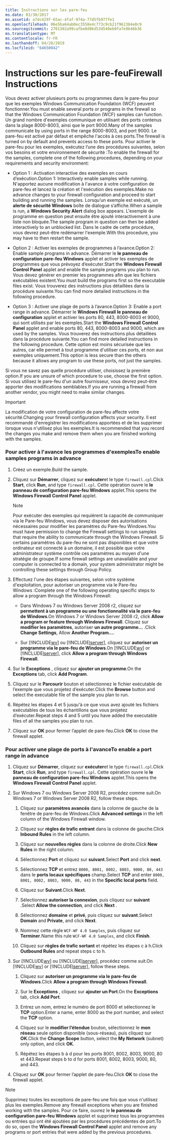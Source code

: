 ```yaml
---
title: Instructions sur les pare-feu
ms.date: 03/30/2017
ms.assetid: a7dc429f-65ac-4faf-974a-77d5fb977fe1
ms.openlocfilehash: 06e5ba64ab0ec3558e4c773c9cb21f961384e0c9
ms.sourcegitcommit: 2701302a99cafbe0d86d53d540eb0fa7e9b46b36
ms.translationtype: MT
ms.contentlocale: fr-FR
ms.lasthandoff: 04/28/2019
ms.locfileid: "64650042"
---
```

# <a name="firewall-instructions"></a><span data-ttu-id="39f37-102">Instructions sur les pare-feu</span><span class="sxs-lookup"><span data-stu-id="39f37-102">Firewall Instructions</span></span>
<span data-ttu-id="39f37-103">Vous devez activer plusieurs ports ou programmes dans le pare-feu pour que les exemples Windows Communication Foundation (WCF) peuvent fonctionner.</span><span class="sxs-lookup"><span data-stu-id="39f37-103">You must enable several ports or programs in the firewall so that the Windows Communication Foundation (WCF) samples can function.</span></span> <span data-ttu-id="39f37-104">Un grand nombre d'exemples communique en utilisant des ports contenus dans la plage 8000-8003, ainsi que le port 9000.</span><span class="sxs-lookup"><span data-stu-id="39f37-104">Many of the samples communicate by using ports in the range 8000-8003, and port 9000.</span></span> <span data-ttu-id="39f37-105">Le pare-feu est activé par défaut et empêche l'accès à ces ports.</span><span class="sxs-lookup"><span data-stu-id="39f37-105">The firewall is turned on by default and prevents access to these ports.</span></span> <span data-ttu-id="39f37-106">Pour activer le pare-feu pour les exemples, exécutez l’une des procédures suivantes, selon vos besoins et votre environnement de sécurité :</span><span class="sxs-lookup"><span data-stu-id="39f37-106">To enable the firewall for the samples, complete one of the following procedures, depending on your requirements and security environment:</span></span>  
  
- <span data-ttu-id="39f37-107">Option 1 : Activation interactive des exemples en cours d’exécution.</span><span class="sxs-lookup"><span data-stu-id="39f37-107">Option 1: Interactively enable samples while running.</span></span> <span data-ttu-id="39f37-108">N'apportez aucune modification à l'avance à votre configuration de pare-feu et lancez la création et l'exécution des exemples.</span><span class="sxs-lookup"><span data-stu-id="39f37-108">Make no advance changes to your firewall configuration and proceed to start building and running the samples.</span></span> <span data-ttu-id="39f37-109">Lorsqu’un exemple est exécuté, un **alerte de sécurité Windows** boîte de dialogue s’affiche.</span><span class="sxs-lookup"><span data-stu-id="39f37-109">When a sample is run, a **Windows Security Alert** dialog box appears.</span></span> <span data-ttu-id="39f37-110">L'exemple de programme en question peut ensuite être ajouté interactivement à une liste non bloquée.</span><span class="sxs-lookup"><span data-stu-id="39f37-110">The sample program in question can then be added interactively to an unblocked list.</span></span> <span data-ttu-id="39f37-111">Dans le cadre de cette procédure, vous devrez peut-être redémarrer l'exemple.</span><span class="sxs-lookup"><span data-stu-id="39f37-111">With this procedure, you may have to then restart the sample.</span></span>  
  
- <span data-ttu-id="39f37-112">Option 2 : Activer les exemples de programmes à l’avance.</span><span class="sxs-lookup"><span data-stu-id="39f37-112">Option 2: Enable sample programs in advance.</span></span> <span data-ttu-id="39f37-113">Démarrer le **le panneau de configuration pare-feu Windows** applet et activer les exemples de programmes que vous prévoyez d’exécuter.</span><span class="sxs-lookup"><span data-stu-id="39f37-113">Start the **Windows Firewall Control Panel** applet and enable the sample programs you plan to run.</span></span> <span data-ttu-id="39f37-114">Vous devez générer en premier les programmes afin que les fichiers exécutables existent.</span><span class="sxs-lookup"><span data-stu-id="39f37-114">You must build the programs first so the executable files exist.</span></span> <span data-ttu-id="39f37-115">Vous trouverez des instructions plus détaillées dans la procédure suivante.</span><span class="sxs-lookup"><span data-stu-id="39f37-115">You can find more detailed instructions in the following procedure.</span></span>  
  
- <span data-ttu-id="39f37-116">Option 3 : Activer une plage de ports à l’avance.</span><span class="sxs-lookup"><span data-stu-id="39f37-116">Option 3: Enable a port range in advance.</span></span> <span data-ttu-id="39f37-117">Démarrer le **Windows Firewall** **le panneau de configuration** applet et activer les ports 80, 443, 8000-8003 et 9000, qui sont utilisés par les exemples.</span><span class="sxs-lookup"><span data-stu-id="39f37-117">Start the **Windows Firewall** **Control Panel** applet and enable ports 80, 443, 8000-8003 and 9000, which are used by the samples.</span></span> <span data-ttu-id="39f37-118">Vous trouverez des instructions plus détaillées dans la procédure suivante.</span><span class="sxs-lookup"><span data-stu-id="39f37-118">You can find more detailed instructions in the following procedure.</span></span> <span data-ttu-id="39f37-119">Cette option est moins sécurisée que les autres, car elle permet à tout programme d'utiliser ces ports, et non aux exemples uniquement.</span><span class="sxs-lookup"><span data-stu-id="39f37-119">This option is less secure than the others because it allows any program to use these ports, not just the samples.</span></span>  
  
 <span data-ttu-id="39f37-120">Si vous ne savez pas quelle procédure utiliser, choisissez la première option.</span><span class="sxs-lookup"><span data-stu-id="39f37-120">If you are unsure of which procedure to use, choose the first option.</span></span> <span data-ttu-id="39f37-121">Si vous utilisez le pare-feu d'un autre fournisseur, vous devrez peut-être apporter des modifications semblables.</span><span class="sxs-lookup"><span data-stu-id="39f37-121">If you are running a firewall from another vendor, you might need to make similar changes.</span></span>  
  
> [!IMPORTANT]
>  <span data-ttu-id="39f37-122">La modification de votre configuration de pare-feu affecte votre sécurité.</span><span class="sxs-lookup"><span data-stu-id="39f37-122">Changing your firewall configuration affects your security.</span></span> <span data-ttu-id="39f37-123">Il est recommandé d'enregistrer les modifications apportées et de les supprimer lorsque vous n'utilisez plus les exemples.</span><span class="sxs-lookup"><span data-stu-id="39f37-123">It is recommended that you record the changes you make and remove them when you are finished working with the samples.</span></span>  
  
### <a name="to-enable-samples-programs-in-advance"></a><span data-ttu-id="39f37-124">Pour activer à l'avance les programmes d'exemples</span><span class="sxs-lookup"><span data-stu-id="39f37-124">To enable samples programs in advance</span></span>  
  
1. <span data-ttu-id="39f37-125">Créez un exemple.</span><span class="sxs-lookup"><span data-stu-id="39f37-125">Build the sample.</span></span>  
  
2. <span data-ttu-id="39f37-126">Cliquez sur **Démarrer**, cliquez sur **exécuter**et le type `firewall.cpl`.</span><span class="sxs-lookup"><span data-stu-id="39f37-126">Click **Start**, click **Run**, and type `firewall.cpl`.</span></span> <span data-ttu-id="39f37-127">Cette opération ouvre le **le panneau de configuration pare-feu Windows** applet.</span><span class="sxs-lookup"><span data-stu-id="39f37-127">This opens the **Windows Firewall Control Panel** applet.</span></span>  
  
    > [!NOTE]
    >  <span data-ttu-id="39f37-128">Pour exécuter des exemples qui requièrent la capacité de communiquer via le Pare-feu Windows, vous devez disposer des autorisations nécessaires pour modifier les paramètres du Pare-feu Windows.</span><span class="sxs-lookup"><span data-stu-id="39f37-128">You must have permission to change the Firewall settings to run samples that require the ability to communicate through the Windows Firewall.</span></span> <span data-ttu-id="39f37-129">Si certains paramètres du pare-feu ne sont pas disponibles et que votre ordinateur est connecté à un domaine, il est possible que votre administrateur système contrôle ces paramètres au moyen d'une stratégie de groupe.</span><span class="sxs-lookup"><span data-stu-id="39f37-129">If some firewall settings are unavailable and your computer is connected to a domain, your system administrator might be controlling these settings through Group Policy.</span></span>  
  
3. <span data-ttu-id="39f37-130">Effectuez l'une des étapes suivantes, selon votre système d'exploitation, pour autoriser un programme via le Pare-feu Windows :</span><span class="sxs-lookup"><span data-stu-id="39f37-130">Complete one of the following operating specific steps to allow a program through the Windows Firewall:</span></span>  
  
    - <span data-ttu-id="39f37-131">Dans Windows 7 ou Windows Server 2008 r2, cliquez sur **permettent à un programme ou une fonctionnalité via le pare-feu de Windows**.</span><span class="sxs-lookup"><span data-stu-id="39f37-131">On Windows 7 or Windows Server 2008 r2, click **Allow a program or feature through Windows Firewall**.</span></span> <span data-ttu-id="39f37-132">Cliquez sur **modifier les paramètres**, autoriser **un autre programme...** .</span><span class="sxs-lookup"><span data-stu-id="39f37-132">Click **Change Settings**, Allow **Another Program…**.</span></span>  
  
    - <span data-ttu-id="39f37-133">Sur [!INCLUDE[wv](../../../../includes/wv-md.md)] ou [!INCLUDE[lserver](../../../../includes/lserver-md.md)], cliquez sur **autoriser un programme via le pare-feu de Windows**.</span><span class="sxs-lookup"><span data-stu-id="39f37-133">On [!INCLUDE[wv](../../../../includes/wv-md.md)] or [!INCLUDE[lserver](../../../../includes/lserver-md.md)], click **Allow a program through Windows Firewall**.</span></span>  
  
4. <span data-ttu-id="39f37-134">Sur le **Exceptions** , cliquez sur **ajouter un programme**.</span><span class="sxs-lookup"><span data-stu-id="39f37-134">On the **Exceptions** tab, click **Add Program**.</span></span>  
  
5. <span data-ttu-id="39f37-135">Cliquez sur le **Parcourir** bouton et sélectionnez le fichier exécutable de l’exemple que vous projetez d’exécuter.</span><span class="sxs-lookup"><span data-stu-id="39f37-135">Click the **Browse** button and select the executable file of the sample you plan to run.</span></span>  
  
6. <span data-ttu-id="39f37-136">Répétez les étapes 4 et 5 jusqu'à ce que vous avez ajouté les fichiers exécutables de tous les échantillons que vous projetez d’exécuter.</span><span class="sxs-lookup"><span data-stu-id="39f37-136">Repeat steps 4 and 5 until you have added the executable files of all the samples you plan to run.</span></span>  
  
7. <span data-ttu-id="39f37-137">Cliquez sur **OK** pour fermer l’applet de pare-feu.</span><span class="sxs-lookup"><span data-stu-id="39f37-137">Click **OK** to close the firewall applet.</span></span>  
  
### <a name="to-enable-a-port-range-in-advance"></a><span data-ttu-id="39f37-138">Pour activer une plage de ports à l'avance</span><span class="sxs-lookup"><span data-stu-id="39f37-138">To enable a port range in advance</span></span>  
  
1. <span data-ttu-id="39f37-139">Cliquez sur **Démarrer**, cliquez sur **exécuter**et le type `firewall.cpl`.</span><span class="sxs-lookup"><span data-stu-id="39f37-139">Click **Start**, click **Run**, and type `firewall.cpl`.</span></span> <span data-ttu-id="39f37-140">Cette opération ouvre le **le panneau de configuration pare-feu Windows** applet.</span><span class="sxs-lookup"><span data-stu-id="39f37-140">This opens the **Windows Firewall Control Panel** applet.</span></span>  
  
2. <span data-ttu-id="39f37-141">Sur Windows 7 ou Windows Server 2008 R2, procédez comme suit.</span><span class="sxs-lookup"><span data-stu-id="39f37-141">On Windows 7 or Windows Server 2008 R2, follow these steps.</span></span>  
  
    1. <span data-ttu-id="39f37-142">Cliquez sur **paramètres avancés** dans la colonne de gauche de la fenêtre de pare-feu de Windows.</span><span class="sxs-lookup"><span data-stu-id="39f37-142">Click **Advanced settings** in the left column of the Windows Firewall window.</span></span>  
  
    2. <span data-ttu-id="39f37-143">Cliquez sur **règles de trafic entrant** dans la colonne de gauche.</span><span class="sxs-lookup"><span data-stu-id="39f37-143">Click **Inbound Rules** in the left column.</span></span>  
  
    3. <span data-ttu-id="39f37-144">Cliquez sur **nouvelles règles** dans la colonne de droite.</span><span class="sxs-lookup"><span data-stu-id="39f37-144">Click **New Rules** in the right column.</span></span>  
  
    4. <span data-ttu-id="39f37-145">Sélectionnez **Port** et cliquez sur **suivant**.</span><span class="sxs-lookup"><span data-stu-id="39f37-145">Select **Port** and click **next**.</span></span>  
  
    5. <span data-ttu-id="39f37-146">Sélectionnez **TCP** et entrez `8000, 8001, 8002, 8003, 9000, 80, 443` dans le **ports locaux spécifiques** champ.</span><span class="sxs-lookup"><span data-stu-id="39f37-146">Select **TCP** and enter `8000, 8001, 8002, 8003, 9000, 80, 443` in the **Specific local ports** field.</span></span>  
  
    6. <span data-ttu-id="39f37-147">Cliquez sur **Suivant**.</span><span class="sxs-lookup"><span data-stu-id="39f37-147">Click **Next**.</span></span>  
  
    7. <span data-ttu-id="39f37-148">Sélectionnez **autoriser la connexion**, puis cliquez sur **suivant** .</span><span class="sxs-lookup"><span data-stu-id="39f37-148">Select **Allow the connection**, and click **Next** .</span></span>  
  
    8. <span data-ttu-id="39f37-149">Sélectionnez **domaine** et **privé**, puis cliquez sur **suivant**.</span><span class="sxs-lookup"><span data-stu-id="39f37-149">Select **Domain** and **Private**, and click **Next**.</span></span>  
  
    9. <span data-ttu-id="39f37-150">Nommez cette règle `WCF-WF 4.0 Samples`, puis cliquez sur **Terminer**.</span><span class="sxs-lookup"><span data-stu-id="39f37-150">Name this rule `WCF-WF 4.0 Samples`, and click **Finish**.</span></span>  
  
    10. <span data-ttu-id="39f37-151">Cliquez sur **règles de trafic sortant** et répétez les étapes c à h.</span><span class="sxs-lookup"><span data-stu-id="39f37-151">Click **Outbound Rules** and repeat steps c to h.</span></span>  
  
3. <span data-ttu-id="39f37-152">Sur [!INCLUDE[wv](../../../../includes/wv-md.md)] ou [!INCLUDE[lserver](../../../../includes/lserver-md.md)], procédez comme suit.</span><span class="sxs-lookup"><span data-stu-id="39f37-152">On [!INCLUDE[wv](../../../../includes/wv-md.md)] or [!INCLUDE[lserver](../../../../includes/lserver-md.md)], follow these steps.</span></span>  
  
    1. <span data-ttu-id="39f37-153">Cliquez sur **autoriser un programme via le pare-feu de Windows**.</span><span class="sxs-lookup"><span data-stu-id="39f37-153">Click **Allow a program through Windows Firewall**.</span></span>  
  
    2. <span data-ttu-id="39f37-154">Sur le **Exceptions** , cliquez sur **ajouter un Port**.</span><span class="sxs-lookup"><span data-stu-id="39f37-154">On the **Exceptions** tab, click **Add Port**.</span></span>  
  
    3. <span data-ttu-id="39f37-155">Entrez un nom, entrez le numéro de port 8000 et sélectionnez le **TCP** option.</span><span class="sxs-lookup"><span data-stu-id="39f37-155">Enter a name, enter 8000 as the port number, and select the **TCP** option.</span></span>  
  
    4. <span data-ttu-id="39f37-156">Cliquez sur le **modifier l’étendue** bouton, sélectionnez le **mon réseau** seule option disponible (sous-réseau), puis cliquez sur **OK**.</span><span class="sxs-lookup"><span data-stu-id="39f37-156">Click the **Change Scope** button, select the **My Network** (subnet) only option, and click **OK**.</span></span>  
  
    5. <span data-ttu-id="39f37-157">Répétez les étapes b à d pour les ports 8001, 8002, 8003, 9000, 80 et 443.</span><span class="sxs-lookup"><span data-stu-id="39f37-157">Repeat steps b to d for ports 8001, 8002, 8003, 9000, 80, and 443.</span></span>  
  
4. <span data-ttu-id="39f37-158">Cliquez sur **OK** pour fermer l’applet de pare-feu.</span><span class="sxs-lookup"><span data-stu-id="39f37-158">Click **OK** to close the firewall applet.</span></span>  
  
> [!NOTE]
>  <span data-ttu-id="39f37-159">Supprimez toutes les exceptions de pare-feu une fois que vous n'utilisez plus les exemples.</span><span class="sxs-lookup"><span data-stu-id="39f37-159">Remove any firewall exceptions when you are finished working with the samples.</span></span> <span data-ttu-id="39f37-160">Pour ce faire, ouvrez le **le panneau de configuration pare-feu Windows** applet et supprimez tous les programmes ou entrées qui ont été ajoutées par les procédures précédentes de port.</span><span class="sxs-lookup"><span data-stu-id="39f37-160">To do so, open the **Windows Firewall Control Panel** applet and remove any programs or port entries that were added by the previous procedures.</span></span>
